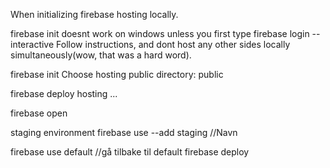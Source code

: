 When initializing firebase hosting locally.

firebase init doesnt work on windows unless you first type
firebase login --interactive
Follow instructions, and dont host any other sides locally simultaneously(wow, that was a hard word).


firebase init
Choose hosting
public directory: public

firebase deploy
hosting ...

firebase open

staging environment
firebase use --add
staging //Navn

firebase use default //gå tilbake til default
firebase deploy

